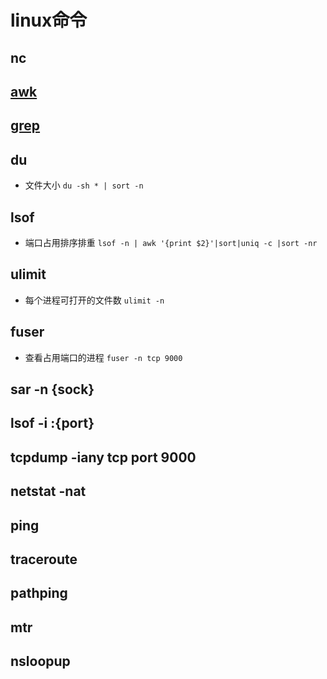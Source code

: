 # linux命令

## nc

## [awk](src/cmd/awk.md)  

## [grep](ref/grep.md)  
  
## du  

- 文件大小 `du -sh * | sort -n`  
  
## lsof  

- 端口占用排序排重 `lsof -n | awk '{print $2}'|sort|uniq -c |sort -nr`  
  
## ulimit  

- 每个进程可打开的文件数 `ulimit -n`  
  
## fuser  

- 查看占用端口的进程 `fuser -n tcp 9000`  

## sar -n {sock}

## lsof -i :{port}

## tcpdump -iany tcp port 9000

## netstat -nat

## ping

## traceroute

## pathping

## mtr

## nsloopup
